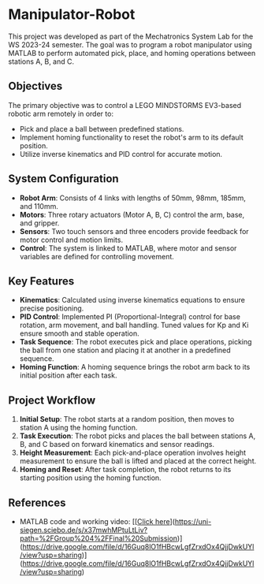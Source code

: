 # Manipulator-Robot

This project was developed as part of the Mechatronics System Lab for the WS 2023-24 semester. The goal was to program a robot manipulator using MATLAB to perform automated pick, place, and homing operations between stations A, B, and C.

## Objectives

The primary objective was to control a LEGO MINDSTORMS EV3-based robotic arm remotely in order to:

- Pick and place a ball between predefined stations.
- Implement homing functionality to reset the robot's arm to its default position.
- Utilize inverse kinematics and PID control for accurate motion.

## System Configuration

- **Robot Arm**: Consists of 4 links with lengths of 50mm, 98mm, 185mm, and 110mm.
- **Motors**: Three rotary actuators (Motor A, B, C) control the arm, base, and gripper.
- **Sensors**: Two touch sensors and three encoders provide feedback for motor control and motion limits.
- **Control**: The system is linked to MATLAB, where motor and sensor variables are defined for controlling movement.

## Key Features

- **Kinematics**: Calculated using inverse kinematics equations to ensure precise positioning.
- **PID Control**: Implemented PI (Proportional-Integral) control for base rotation, arm movement, and ball handling. Tuned values for Kp and Ki ensure smooth and stable operation.
- **Task Sequence**: The robot executes pick and place operations, picking the ball from one station and placing it at another in a predefined sequence.
- **Homing Function**: A homing sequence brings the robot arm back to its initial position after each task.

## Project Workflow

1. **Initial Setup**: The robot starts at a random position, then moves to station A using the homing function.
2. **Task Execution**: The robot picks and places the ball between stations A, B, and C based on forward kinematics and sensor readings.
3. **Height Measurement**: Each pick-and-place operation involves height measurement to ensure the ball is lifted and placed at the correct height.
4. **Homing and Reset**: After task completion, the robot returns to its starting position using the homing function.

## References

- MATLAB code and working video: [[[Click here]([URL_TO_YOUR_VIDEO_OR_CODE](https://uni-siegen.sciebo.de/s/x37mwhMPtuLtLiv?path=%2FGroup%204%2FFinal%20Submission)](https://drive.google.com/file/d/16Guq8lO1fHBcwLgfZrxdOx4QjjDwkUYl/view?usp=sharing))](https://uni-siegen.sciebo.de/s/x37mwhMPtuLtLiv?path=%2FGroup%204%2FFinal%20Submission)](https://drive.google.com/file/d/16Guq8lO1fHBcwLgfZrxdOx4QjjDwkUYl/view?usp=sharing)](https://drive.google.com/file/d/16Guq8lO1fHBcwLgfZrxdOx4QjjDwkUYl/view?usp=sharing)

